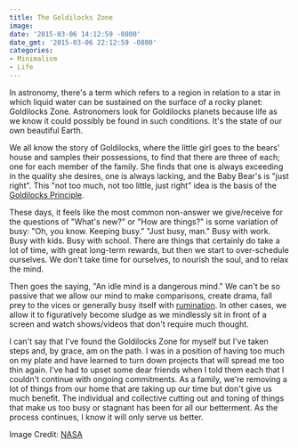 ```yaml
---
title: The Goldilocks Zone
image: 
date: '2015-03-06 14:12:59 -0800'
date_gmt: '2015-03-06 22:12:59 -0800'
categories:
- Minimalism
- Life
---
```

<p>In astronomy, there's a term which refers to a region in relation to a star in which liquid water can be sustained on the surface of a rocky planet: Goldilocks Zone. Astronomers look for Goldilocks planets because life as we know it could possibly be found in such conditions. It's the state of our own beautiful Earth.</p>
<p>We all know the story of Goldilocks, where the little girl goes to the bears' house and samples their possessions, to find that there are three of each; one for each member of the family. She finds that one is always exceeding in the quality she desires, one is always lacking, and the Baby Bear's is "just right". This "not too much, not too little, just right" idea is the basis of the <a title="Goldilocks Principle" href="http://en.wikipedia.org/wiki/Goldilocks_principle" target="_blank">Goldilocks Principle</a>.</p>
<p>These days, it feels like the most common non-answer we give/receive for the questions of "What's new?" or "How are things?" is some variation of busy: "Oh, you know. Keeping busy." "Just busy, man." Busy with work. Busy with kids. Busy with school. There are things that certainly do take a lot of time, with great long-term rewards, but then we start to over-schedule ourselves. We don't take time for ourselves, to nourish the soul, and to relax the mind.</p>
<p>Then goes the saying, "An idle mind is a dangerous mind." We can't be so passive that we allow our mind to make comparisons, create drama, fall prey to the vices or generally busy itself with <a title="6 Steps to Stop Overthinking Your Life" href="http://www.realsimple.com/work-life/life-strategies/get-over-overthinking" target="_blank">rumination</a>. In other cases, we allow it to figuratively become sludge as we mindlessly sit in front of a screen and watch shows/videos that don't require much thought.</p>
<p>I can't say that I've found the Goldilocks Zone for myself but I've taken steps and, by grace, am on the path. I was in a position of having too much on my plate and have learned to turn down projects that will spread me too thin again. I've had to upset some dear friends when I told them each that I couldn't continue with ongoing commitments. As a family, we're removing a lot of things from our home that are taking up our time but don't give us much benefit. The individual and collective cutting out and toning of things that make us too busy or stagnant has been for all our betterment. As the process continues, I know it will only serve us better.</p>
<p>Image Credit: <a href="http://www.nasa.gov/topics/solarsystem/features/solar_variability_prt.htm">NASA</a></p>

